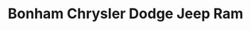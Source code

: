 ---
title: "Bonham Chrysler Dodge Jeep Ram"
url: /bonham/bonham-chrysler-dodge-jeep-ram/
shop: Autohaus
---